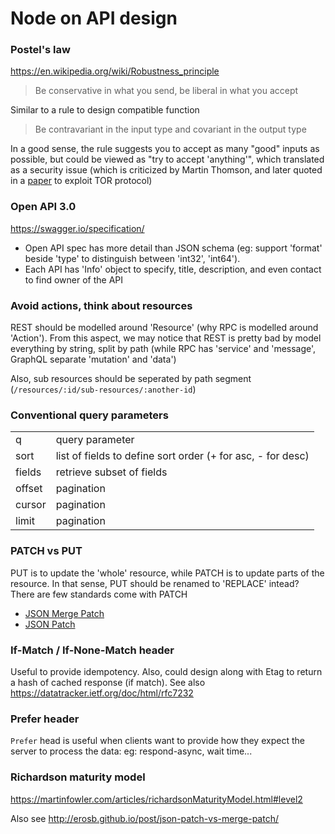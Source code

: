 # Node on API design

### Postel's law

https://en.wikipedia.org/wiki/Robustness_principle 

> Be conservative in what you send, be liberal in what you accept

Similar to a rule to design compatible function

> Be contravariant in the input type and covariant in the output type

In a good sense, the rule suggests you to accept as many "good" inputs as possible, but could be viewed as "try to accept 'anything'", 
which translated as a security issue (which is criticized by Martin Thomson, and later quoted in a 
[paper]([url](https://petsymposium.org/2018/files/papers/issue2/popets-2018-0011.pdf)) to exploit TOR protocol)


### Open API 3.0

https://swagger.io/specification/ 

- Open API spec has more detail than JSON schema (eg: support 'format' beside 'type' to distinguish between 'int32', 'int64').
- Each API has 'Info' object to specify, title, description, and even contact to find owner of the API


### Avoid actions, think about resources

REST should be modelled around 'Resource' (why RPC is modelled around 'Action').
From this aspect, we may notice that REST is pretty bad by model everything by string, split by path (while RPC has 'service' and 'message', 
GraphQL separate 'mutation' and 'data')

Also, sub resources should be seperated by path segment (`/resources/:id/sub-resources/:another-id`)

### Conventional query parameters

|        |                                                             |
|--------|-------------------------------------------------------------|
| q      | query parameter                                             |
| sort   | list of fields to define sort order (+ for asc, - for desc) |
| fields | retrieve subset of fields                                   |
| offset | pagination                                                  |
| cursor | pagination                                                  |
| limit  | pagination                                                  |


### PATCH vs PUT

PUT is to update the 'whole' resource, while PATCH is to update parts of the resource. In that sense, PUT should be renamed to 'REPLACE' intead?
There are few standards come with PATCH

- [JSON Merge Patch]([url](https://datatracker.ietf.org/doc/html/rfc7396))
- [JSON Patch]([url](https://datatracker.ietf.org/doc/html/rfc6902))


### If-Match / If-None-Match header

Useful to provide idempotency. Also, could design along with Etag to return a hash of cached response (if match).
See also https://datatracker.ietf.org/doc/html/rfc7232 

### Prefer header

`Prefer` head is useful when clients want to provide how they expect the server to process the data: eg: respond-async, wait time...


### Richardson maturity model

https://martinfowler.com/articles/richardsonMaturityModel.html#level2 








Also see http://erosb.github.io/post/json-patch-vs-merge-patch/ 


